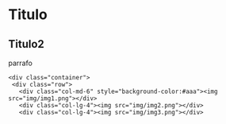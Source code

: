 <html>
  <head>
    <link rel="stylesheet" href="css/boostrap.min.css">
    <link rel="stylesheet" href="css/boostrap-theme.min.css">
    <script src="js/boostrap.min.js"></script>
    <title>Titutlo</title>
  </head>
  <body>
    <h1>Titulo</h1>
    <h2>Titulo2</h2>
    <p>parrafo</p>
    
    <div class="container">
     <div class="row">
       <div class="col-md-6" style="background-color:#aaa"><img src="img/img1.png"></div>
       <div class="col-lg-4"><img src="img/img2.png"></div>
       <div class="col-lg-4"><img src="img/img3.png"></div>
       
       
 
  
